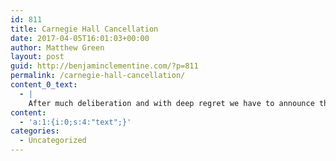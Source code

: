 ```yaml
---
id: 811
title: Carnegie Hall Cancellation
date: 2017-04-05T16:01:03+00:00
author: Matthew Green
layout: post
guid: http://benjaminclementine.com/?p=811
permalink: /carnegie-hall-cancellation/
content_0_text:
  - |
    After much deliberation and with deep regret we have to announce that we've decided to postpone our Carnegie Hall performance, scheduled for Wednesday 13th April. We would like to extend our sincere apologies to everyone who has bought a ticket and made plans to come and see us next week, and for any inconvenience and hardship this decision may cause. The new date will be confirmed as soon as possible, with all current tickets refunded. <br class="" /><br class="" />Unfortunately, and for reasons outside of our control, we have been delayed in the recording of the new album. These delays have in turn hindered our ability to prepare properly for the show, and most importantly have prevented us from fully rehearsing music from the new album which we were looking forward to playing for you so much. We would like this show to be special and focus on looking into the future rather than the past, and rushing now would not do justice to our musical cause.<br class="" /><br class="" />We are also very sorry that this announcement has been made so close to the original date of the show. For those who are wondering why this has happened this way, it has a lot to do with the logistics of moving the date to later in the year; the rather complex process of looking after existing ticket purchasers, finding a new date to play for you and co-ordinating the several different organisations involved with a show. <br class="" /><br class="" />For any hardship that can be helped with, we will assist with any enquiries. You can get in touch with the point of purchase if you have not been contacted already about a refund. Please accept our sincere apologies for any trouble this causes to your arrangements, and for those that are able to make it to the new date, we look forward to being able to play for you then.
content:
  - 'a:1:{i:0;s:4:"text";}'
categories:
  - Uncategorized
---
```

